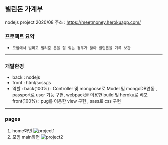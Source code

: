 ## 빌린돈 가계부

nodejs project 2020/08
주소 : https://meetmoney.herokuapp.com/

### 프로젝트 요약

- `모임에서 빌리고 빌려준 돈을 잘 잊는 경우가 많아 빌린돈을 기록 보관`

---

### 개발환경

- back : nodejs
- front : html/scss/js
- 역할 :
  back(100%) : Controller 및 mongoose로 Model 및 mongoDB연동 ,
  passport로 user 기능 구현, webpack을 이용한 build 및 heroku로 베포
  front(100%) : pug를 이용한 view 구현 , sass로 css 구현

---

### pages

1. home화면
![project1](https://user-images.githubusercontent.com/60589856/91267310-12906480-e7ae-11ea-9499-18db2805fa3e.PNG)
2. 모임 main화면
![project2](https://user-images.githubusercontent.com/60589856/91267316-14f2be80-e7ae-11ea-984b-8a578342ec26.PNG)

